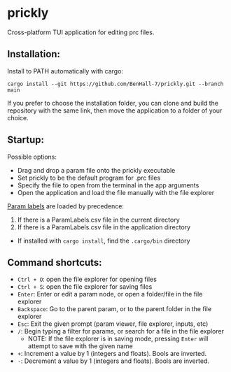 # prickly

Cross-platform TUI application for editing prc files.

## Installation:

Install to PATH automatically with cargo:

`cargo install --git https://github.com/BenHall-7/prickly.git --branch main`

If you prefer to choose the installation folder, you can clone and build the repository with the same link, then move the application to a folder of your choice.

## Startup:

Possible options:

- Drag and drop a param file onto the prickly executable
- Set prickly to be the default program for .prc files
- Specify the file to open from the terminal in the app arguments
- Open the application and load the file manually with the file explorer

[Param labels](https://github.com/ultimate-research/param-labels) are loaded by precedence:

1. If there is a ParamLabels.csv file in the current directory
2. If there is a ParamLabels.csv file in the application directory
  - If installed with `cargo install`, find the `.cargo/bin` directory

## Command shortcuts:

- `Ctrl + O`: open the file explorer for opening files
- `Ctrl + S`: open the file explorer for saving files
- `Enter`: Enter or edit a param node, or open a folder/file in the file explorer
- `Backspace`: Go to the parent param, or to the parent folder in the file explorer
- `Esc`: Exit the given prompt (param viewer, file explorer, inputs, etc)
- `/`: Begin typing a filter for params, or search for a file in the file explorer
  - NOTE: If the file explorer is in saving mode, pressing `Enter` will attempt to save with the given name
- `+`: Increment a value by 1 (integers and floats). Bools are inverted.
- `-`: Decrement a value by 1 (integers and floats). Bools are inverted.
